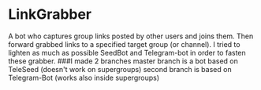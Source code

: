# LinkGrabber
A bot who captures group links posted by other users and joins them. Then forward grabbed links to a specified target group (or channel).
I tried to lighten as much as possible SeedBot and Telegram-bot in order to fasten these grabber.
###I made 2 branches
master branch is a bot based on TeleSeed (doesn't work on supergroups)
second branch is based on Telegram-Bot (works also inside supergroups)
